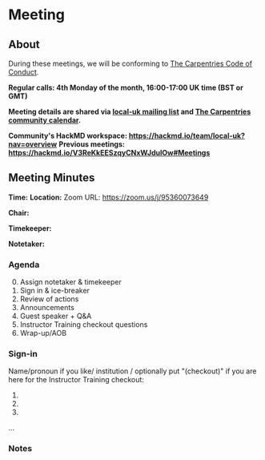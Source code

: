 # Meeting <DD MONTH YYYY>

## About 

During these meetings, we will be conforming to [The Carpentries Code of Conduct](https://docs.carpentries.org/topic_folders/policies/code-of-conduct.html).

**Regular calls: 4th Monday of the month, 16:00-17:00 UK time (BST or GMT)**

**Meeting details are shared via [local-uk mailing list](https://carpentries.topicbox.com/groups/local-uk) and [The Carpentries community calendar](https://carpentries.org/community/#community-events).**

**Community's HackMD workspace: https://hackmd.io/team/local-uk?nav=overview**
**Previous meetings: https://hackmd.io/V3ReKkEESzqyCNxWJdulOw#Meetings**


## Meeting Minutes
**Time:** 
**Location:** Zoom URL: https://zoom.us/j/95360073649

**Chair:** 

**Timekeeper:**

**Notetaker:** 

### Agenda
0. Assign notetaker & timekeeper
1. Sign in & ice-breaker
1. Review of actions
2. Announcements 
3. Guest speaker + Q&A
4. Instructor Training checkout questions
5. Wrap-up/AOB

### Sign-in

Name/pronoun if you like/ institution / optionally put "(checkout)" if you are here for the Instructor Training checkout:

1. 
2. 
3. 
...

### Notes